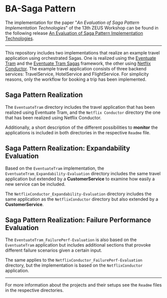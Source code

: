 # BA-Saga Pattern
The implementation for the paper "*An Evaluation of Saga Pattern Implementation Technologies*" of the 13th ZEUS Workshop can be found
in the following release [An Evaluation of Saga Pattern Implementation Technologies](https://github.com/KarolinDuerr/BA-SagaPattern/releases/tag/v1.0).

-----------------------------------------------------------------------------

This repository includes two implementations that realize an example travel application using orchestrated Sagas.
One is realized using the [Eventuate Tram](https://github.com/eventuate-tram/eventuate-tram-core) and the [Eventuate Tram Sagas](https://github.com/eventuate-tram/eventuate-tram-sagas) framework, the other using [Netflix Conductor](https://github.com/Netflix/conductor).
The example travel application consists of three backend services: TravelService,
HotelService and FlightService. For simplicity reasons, only the workflow for booking a trip has been implemented.


## Saga Pattern Realization

The `EventuateTram` directory includes the travel application that has been realized using Eventuate Tram, and the `Netflix Conductor` directory the one that has been realized using Netflix Conductor.

Additionally, a short description of the different possibilities to   __monitor__ the applications is included in both directories in the respective `Readme` file.


## Saga Pattern Realization: Expandability Evaluation

Based on the `EventuateTram` implementation, the `EventuateTram_Expandability-Evaluation` directory includes the same travel application but extended by a __CustomerService__ to examine how easily a new service can be included.


The `NetflixConductor_Expandability-Evaluation` directory includes the same application as the `NetflixConductor` directory but also extended by a __CustomerService__.


## Saga Pattern Realization: Failure Performance Evaluation

The `EventuateTram_FailurePerf-Evaluation` is also based on the `EventuateTram` application but includes additional sections that provoke different failure scenarios given a certain input.

The same applies to the `NetflixConductor_FailurePerf-Evaluation` directory, but the implementation is based on the `NetflixConductor` application.

-----------------------------------------------------------------------------
For more information about the projects and their setups see the `Readme` files in the respective directories.
